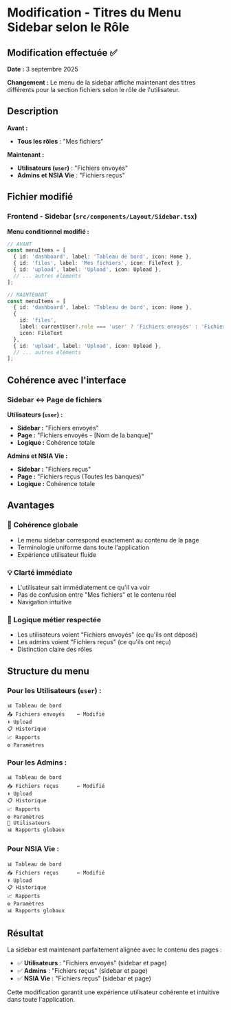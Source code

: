# Modification - Titres du Menu Sidebar selon le Rôle

## Modification effectuée ✅

**Date :** 3 septembre 2025

**Changement :** Le menu de la sidebar affiche maintenant des titres différents pour la section fichiers selon le rôle de l'utilisateur.

## Description

**Avant :**
- **Tous les rôles** : "Mes fichiers"

**Maintenant :**
- **Utilisateurs (`user`)** : "Fichiers envoyés"
- **Admins et NSIA Vie** : "Fichiers reçus"

## Fichier modifié

### **Frontend - Sidebar** (`src/components/Layout/Sidebar.tsx`)

**Menu conditionnel modifié :**
```typescript
// AVANT
const menuItems = [
  { id: 'dashboard', label: 'Tableau de bord', icon: Home },
  { id: 'files', label: 'Mes fichiers', icon: FileText },
  { id: 'upload', label: 'Upload', icon: Upload },
  // ... autres éléments
];

// MAINTENANT
const menuItems = [
  { id: 'dashboard', label: 'Tableau de bord', icon: Home },
  { 
    id: 'files', 
    label: currentUser?.role === 'user' ? 'Fichiers envoyés' : 'Fichiers reçus', 
    icon: FileText 
  },
  { id: 'upload', label: 'Upload', icon: Upload },
  // ... autres éléments
];
```

## Cohérence avec l'interface

### **Sidebar ↔ Page de fichiers**

**Utilisateurs (`user`) :**
- **Sidebar :** "Fichiers envoyés"
- **Page :** "Fichiers envoyés - [Nom de la banque]"
- **Logique :** Cohérence totale

**Admins et NSIA Vie :**
- **Sidebar :** "Fichiers reçus"
- **Page :** "Fichiers reçus (Toutes les banques)"
- **Logique :** Cohérence totale

## Avantages

### **🎯 Cohérence globale**
- Le menu sidebar correspond exactement au contenu de la page
- Terminologie uniforme dans toute l'application
- Expérience utilisateur fluide

### **💡 Clarté immédiate**
- L'utilisateur sait immédiatement ce qu'il va voir
- Pas de confusion entre "Mes fichiers" et le contenu réel
- Navigation intuitive

### **🔄 Logique métier respectée**
- Les utilisateurs voient "Fichiers envoyés" (ce qu'ils ont déposé)
- Les admins voient "Fichiers reçus" (ce qu'ils ont reçu)
- Distinction claire des rôles

## Structure du menu

### **Pour les Utilisateurs (`user`) :**
```
📊 Tableau de bord
📤 Fichiers envoyés    ← Modifié
⬆️ Upload
📋 Historique
📈 Rapports
⚙️ Paramètres
```

### **Pour les Admins :**
```
📊 Tableau de bord
📥 Fichiers reçus      ← Modifié
⬆️ Upload
📋 Historique
📈 Rapports
⚙️ Paramètres
👥 Utilisateurs
📊 Rapports globaux
```

### **Pour NSIA Vie :**
```
📊 Tableau de bord
📥 Fichiers reçus      ← Modifié
⬆️ Upload
📋 Historique
📈 Rapports
⚙️ Paramètres
📊 Rapports globaux
```

## Résultat

La sidebar est maintenant parfaitement alignée avec le contenu des pages :

- ✅ **Utilisateurs** : "Fichiers envoyés" (sidebar et page)
- ✅ **Admins** : "Fichiers reçus" (sidebar et page)
- ✅ **NSIA Vie** : "Fichiers reçus" (sidebar et page)

Cette modification garantit une expérience utilisateur cohérente et intuitive dans toute l'application.

